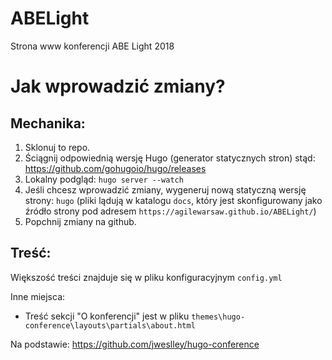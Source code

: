 # ABELight
Strona www konferencji ABE Light 2018

# Jak wprowadzić zmiany?

## Mechanika:

   1. Sklonuj to repo.
   2. Ściągnij odpowiednią wersję Hugo (generator statycznych stron) stąd: https://github.com/gohugoio/hugo/releases
   3. Lokalny podgląd: `hugo server --watch`
   4. Jeśli chcesz wprowadzić zmiany, wygeneruj nową statyczną wersję strony: `hugo` (pliki lądują w katalogu `docs`, który jest skonfigurowany jako źródło strony pod adresem `https://agilewarsaw.github.io/ABELight/`)
   5. Popchnij zmiany na github.

## Treść:

Większość treści znajduje się w pliku konfiguracyjnym `config.yml`

Inne miejsca:

  * Treść sekcji "O konferencji" jest w pliku `themes\hugo-conference\layouts\partials\about.html`

Na podstawie:
https://github.com/jweslley/hugo-conference
